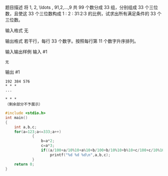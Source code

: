 题目描述
将 1, 2, \ldots , 91,2,…,9 共 99 个数分成 33 组，分别组成 33 个三位数，且使这 33 个三位数构成 1 : 2 : 31:2:3 的比例，试求出所有满足条件的 33 个三位数。

输入格式
无

输出格式
若干行，每行 33 个数字。按照每行第 11 个数字升序排列。

输入输出样例
输入 #1
```console
无
```
输出 #1
```console
192 384 576
* * *
...

* * *
（剩余部分不予展示）
```
```c
#include <stdio.h>
int main()
{
    int a,b,c;
    for(a=123;a<=333;a++)
            {
                b=a*2;
                c=a*3;
                if((a/100+a/10%10+a%10+b/100+b/10%10+b%10+c/100+c/10%10+c%10==1+2+3+4+5+6+7+8+9)&&((a/100)*(a/10%10)*(a%10)*(b/100)*(b/10%10)*(b%10)*(c/100)*(c/10%10)*(c%10)==(1)*(2)*(3)*(4)*(5)*(6)*(7)*(8)*(9)))
                    printf("%d %d %d\n",a,b,c);
            }
    return 0;
}
```